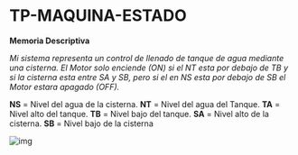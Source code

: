 # TP-MAQUINA-ESTADO

**Memoria Descriptiva**

*Mi sistema representa un control de llenado de tanque de agua mediante una cisterna. El Motor solo enciende (ON) si el NT esta por debajo de TB y si la cisterna esta entre SA y SB, pero si el en NS esta por debajo de SB el Motor estara apagado (OFF).*

**NS** = Nivel del agua de la cisterna.
**NT** = Nivel del agua del Tanque.
**TA** = Nivel alto del tanque.
**TB** = Nivel bajo del tanque.
**SA** = Nivel alto de la cisterna.
**SB** = Nivel bajo de la cisterna


![img](https://github.com/jonatansa/TP-MAQUINA-ESTADO/blob/master/recursos/tanque.png)

